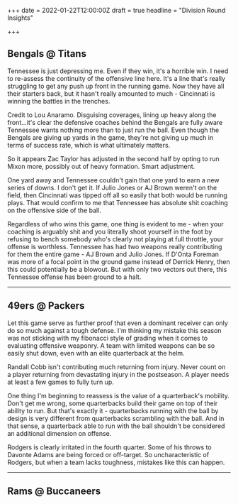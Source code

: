 +++
date = 2022-01-22T12:00:00Z
draft = true
headline = "Division Round Insights"

+++
## Bengals @ Titans

Tennessee is just depressing me. Even if they win, it's a horrible win. I need to re-assess the continuity of the offensive line here. It's a line that's really struggling to get any push up front in the running game. Now they have all their starters back, but it hasn't really amounted to much - Cincinnati is winning the battles in the trenches.

Credit to Lou Anaramo. Disguising coverages, lining up heavy along the front...it's clear the defensive coaches behind the Bengals are fully aware Tennessee wants nothing more than to just run the ball. Even though the Bengals are giving up yards in the game, they're not giving up much in terms of success rate, which is what ultimately matters.

So it appears Zac Taylor has adjusted in the second half by opting to run Mixon more, possibly out of heavy formation. Smart adjustment.

One yard away and Tennessee couldn't gain that one yard to earn a new series of downs. I don't get it. If Julio Jones or AJ Brown weren't on the field, then Cincinnati was tipped off all so easily that both would be running plays. That would confirm to me that Tennessee has absolute shit coaching on the offensive side of the ball.

Regardless of who wins this game, one thing is evident to me - when your coaching is arguably shit and you literally shoot yourself in the foot by refusing to bench somebody who's clearly not playing at full throttle, your offense is worthless. Tennessee has had two weapons really contributing for them the entire game - AJ Brown and Julio Jones. If D'Onta Foreman was more of a focal point in the ground game instead of Derrick Henry, then this could potentially be a blowout. But with only two vectors out there, this Tennessee offense has been ground to a halt.

***

## 49ers @ Packers

Let this game serve as further proof that even a dominant receiver can only do so much against a tough defense. I'm thinking my mistake this season was not sticking with my fibonacci style of grading when it comes to evaluating offensive weaponry. A team with limited weapons can be so easily shut down, even with an elite quarterback at the helm.

Randall Cobb isn't contributing much returning from injury. Never count on a player returning from devastating injury in the postseason. A player needs at least a few games to fully turn up.

One thing I'm beginning to reassess is the value of a quarterback's mobility. Don't get me wrong, some quarterbacks build their game on top of their ability to run. But that's exactly it - quarterbacks running with the ball by design is very different from quarterbacks scrambling with the ball. And in that sense, a quarterback able to run with the ball shouldn't be considered an additional dimension on offense.

Rodgers is clearly irritated in the fourth quarter. Some of his throws to Davonte Adams are being forced or off-target. So uncharacteristic of Rodgers, but when a team lacks toughness, mistakes like this can happen.

***

## Rams @ Buccaneers